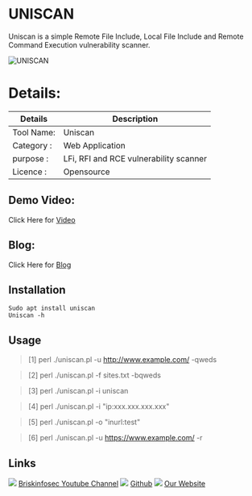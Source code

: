 UNISCAN
============
Uniscan is a simple Remote File Include, Local File Include and Remote Command Execution vulnerability scanner.

![UNISCAN](https://www.briskinfosec.com/assets/tooloftheday/Copy_of_Briskinfosec_TOD_Latest_samples_190.jpg)

Details:
============
|  Details | Description   |
| ------------ | ------------ |
|Tool Name:|Uniscan|
|Category :|Web Application|
|purpose  :|LFi, RFI and RCE vulnerability scanner|
|Licence :|Opensource|

Demo Video:
-----------------
Click Here for [Video](https://youtu.be/OUX0I_IYnEo "Video")

Blog: 
--------------
Click Here for [Blog](https://www.briskinfosec.com/tooloftheday/toolofthedaydetail/Uniscan "Blog")

Installation
----------------

    Sudo apt install uniscan
    Uniscan -h
Usage
------------
> [1] perl ./uniscan.pl -u http://www.example.com/ -qweds

> [2] perl ./uniscan.pl -f sites.txt -bqweds

> [3] perl ./uniscan.pl -i uniscan

> [4] perl ./uniscan.pl -i "ip:xxx.xxx.xxx.xxx"

> [5] perl ./uniscan.pl -o "inurl:test"

> [6] perl ./uniscan.pl -u https://www.example.com/ -r

Links
----------------
![ ](https://img.icons8.com/color/15/000000/youtube-play.png) [Briskinfosec Youtube Channel](https://www.youtube.com/channel/UCcPmqqYETcO_7-6p_uUsF1w "Briskinfosec Youtube Channel")
 ![ ](https://img.icons8.com/glyph-neue/15/000000/github.png) [Github](https://github.com/briskinfosec "Github") 
![ ](https://img.icons8.com/ios/15/000000/internet--v2.png) [Our Website](https://www.briskinfosec.com/ "Our Website")
